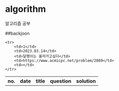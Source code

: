 # algorithm

알고리즘 공부

##backjoon
<table>
    <tr>
        <th>no.</th>
        <th>date</th>
        <th>title</th>
        <th>question</th>
        <th>solution</th>
    </tr>
    
    <tr>
        <td>1</td>
        <td>2023.03.14</td>
        <td>달팽이는 올라가고싶다</td>
        <td>https://www.acmicpc.net/problem/2869</td>
        <td></td>
    </tr>

    
</table>
